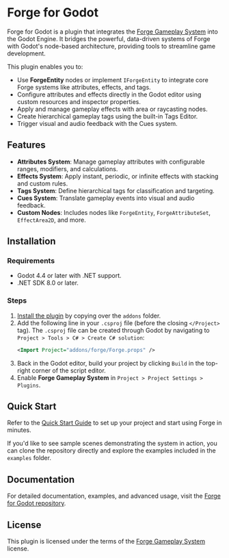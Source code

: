 # Forge for Godot

Forge for Godot is a plugin that integrates the [Forge Gameplay System](https://github.com/gamesmiths-guild/forge) into the Godot Engine. It bridges the powerful, data-driven systems of Forge with Godot's node-based architecture, providing tools to streamline game development.

This plugin enables you to:

- Use **ForgeEntity** nodes or implement `IForgeEntity` to integrate core Forge systems like attributes, effects, and tags.
- Configure attributes and effects directly in the Godot editor using custom resources and inspector properties.
- Apply and manage gameplay effects with area or raycasting nodes.
- Create hierarchical gameplay tags using the built-in Tags Editor.
- Trigger visual and audio feedback with the Cues system.

## Features

- **Attributes System**: Manage gameplay attributes with configurable ranges, modifiers, and calculations.
- **Effects System**: Apply instant, periodic, or infinite effects with stacking and custom rules.
- **Tags System**: Define hierarchical tags for classification and targeting.
- **Cues System**: Translate gameplay events into visual and audio feedback.
- **Custom Nodes**: Includes nodes like `ForgeEntity`, `ForgeAttributeSet`, `EffectArea2D`, and more.

## Installation

### Requirements

- Godot 4.4 or later with .NET support.
- .NET SDK 8.0 or later.

### Steps

1. [Install the plugin](https://docs.godotengine.org/en/stable/tutorials/plugins/editor/installing_plugins.html) by copying over the `addons` folder.
2. Add the following line in your `.csproj` file (before the closing `</Project>` tag). The `.csproj` file can be created through Godot by navigating to `Project > Tools > C# > Create C# solution`:
   ```xml
   <Import Project="addons/forge/Forge.props" />
   ```
3. Back in the Godot editor, build your project by clicking `Build` in the top-right corner of the script editor.
4. Enable **Forge Gameplay System** in `Project > Project Settings > Plugins`.

## Quick Start

Refer to the [Quick Start Guide](https://github.com/gamesmiths-guild/forge-godot/blob/main/docs/quick-start.md) to set up your project and start using Forge in minutes.

If you'd like to see sample scenes demonstrating the system in action, you can clone the repository directly and explore the examples included in the `examples` folder.

## Documentation

For detailed documentation, examples, and advanced usage, visit the [Forge for Godot repository](https://github.com/gamesmiths-guild/forge-godot).

## License

This plugin is licensed under the terms of the [Forge Gameplay System](https://github.com/gamesmiths-guild/forge) license.
